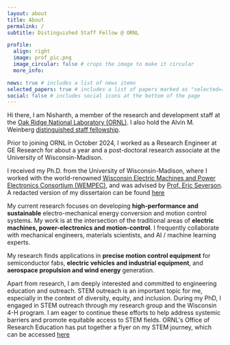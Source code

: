 ```yaml
---
layout: about
title: About
permalink: /
subtitle: Distinguished Staff Fellow @ ORNL

profile:
  align: right
  image: prof_pic.png
  image_circular: false # crops the image to make it circular
  more_info:

news: true # includes a list of news items
selected_papers: true # includes a list of papers marked as "selected={true}"
social: false # includes social icons at the bottom of the page
---
```


Hi there, I am Nishanth, a member of the research and development staff at the [Oak Ridge National Laboratory (ORNL)](https://www.ornl.gov/staff-profile/fnu-nishanth). I also hold the Alvin M. Weinberg [distinguished staff fellowship](https://www.ornl.gov/careers/distinguished-fellowships). 

Prior to joining ORNL in October 2024, I worked as a Research Engineer at GE Research for about a year and a post-doctoral research associate at the University of Wisconsin-Madison. 

I received my Ph.D. from the University of Wisconsin-Madison, where I worked with the world-renowned [Wisconsin Electric Machines and Power Electronics Consortium (WEMPEC)](https://wempec.wisc.edu/), and was advised by [Prof. Eric Severson](https://elev.umn.edu/). A redacted version of my dissertaion can be found [here](https://www.researchgate.net/publication/380099454_An_Investigation_of_Power_Dense_Axial_Flux_Electric_Machines_to_Electrify_Off-Highway_Vehicles_Chapters_1_-_7)

My current research focuses on developing **high-performance and sustainable** electro-mechanical energy conversion and motion control systems. My work is at the intersection of the traditional areas of **electric machines, power-electronics and motion-control**. I frequently collaborate with mechanical engineers, materials scientists, and AI / machine learning experts.

My research finds applications in **precise motion control equipment** for semiconductor fabs, **electric vehicles and industrial equipment**, and **aerospace propulsion and wind energy** generation.

Apart from research, I am deeply interested and committed to engineering education and outreach. STEM outreach is an important topic for me, especially in the context of diversity, equity, and inclusion. During my PhD, I engaged in STEM outreach through my research group and the Wisconsin 4-H program. I am eager to continue these efforts to help address systemic barriers and promote equitable access to STEM fields. ORNL's Office of Research Education has put together a flyer on my STEM journey, which can be accessed [here](https://www.ornl.gov/sites/default/files/2025-01/DSFatORNLProfile_Nishanth.pdf)
